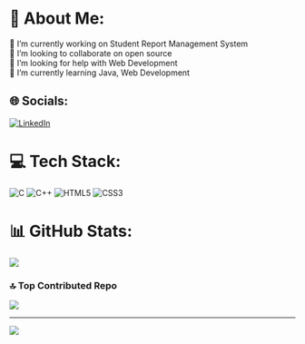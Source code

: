 # 💫 About Me:
🔭 I’m currently working on Student Report Management System<br>👯 I’m looking to collaborate on open source<br>🤝 I’m looking for help with Web Development<br>🌱 I’m currently learning Java, Web Development<br>


## 🌐 Socials:
[![LinkedIn](https://img.shields.io/badge/LinkedIn-%230077B5.svg?logo=linkedin&logoColor=white)](https://linkedin.com/in/https://www.linkedin.com/in/shashwat-agarwal-206023267/) 

# 💻 Tech Stack:
![C](https://img.shields.io/badge/c-%2300599C.svg?style=flat-square&logo=c&logoColor=white) ![C++](https://img.shields.io/badge/c++-%2300599C.svg?style=flat-square&logo=c%2B%2B&logoColor=white) ![HTML5](https://img.shields.io/badge/html5-%23E34F26.svg?style=flat-square&logo=html5&logoColor=white) ![CSS3](https://img.shields.io/badge/css3-%231572B6.svg?style=flat-square&logo=css3&logoColor=white)
# 📊 GitHub Stats:
![](https://github-readme-stats.vercel.app/api?username=shashwat0801&theme=dark&hide_border=false&include_all_commits=true&count_private=true)<br/>
<!-- ![](https://github-readme-streak-stats.herokuapp.com/?user=shashwat0801&theme=dark&hide_border=false)<br/>
![](https://github-readme-stats.vercel.app/api/top-langs/?username=shashwat0801&theme=dark&hide_border=false&include_all_commits=true&count_private=true&layout=compact) -->

<!-- ## 🏆 GitHub Trophies
![](https://github-profile-trophy.vercel.app/?username=shashwat0801&theme=radical&no-frame=false&no-bg=true&margin-w=4)
 -->
### 🔝 Top Contributed Repo
![](https://github-contributor-stats.vercel.app/api?username=shashwat0801&limit=5&theme=onedark&combine_all_yearly_contributions=true)

---
[![](https://visitcount.itsvg.in/api?id=shashwat0801&icon=3&color=5)](https://visitcount.itsvg.in)

<!-- Proudly created with GPRM ( https://gprm.itsvg.in ) -->
